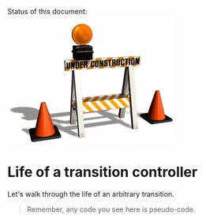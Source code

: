 Status of this document:
![](../_assets/under-construction-flashing-barracade-animation.gif)

# Life of a transition controller

Let's walk through the life of an arbitrary transition.

> Remember, any code you see here is pseudo-code.
